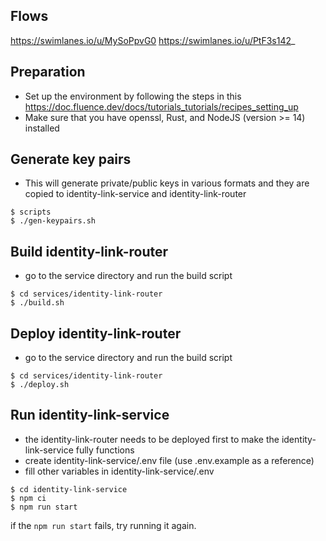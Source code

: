 ## Flows
https://swimlanes.io/u/MySoPpvG0
https://swimlanes.io/u/PtF3s142_

## Preparation
- Set up the environment by following the steps in this https://doc.fluence.dev/docs/tutorials_tutorials/recipes_setting_up
- Make sure that you have openssl, Rust, and NodeJS (version >= 14) installed

## Generate key pairs
- This will generate private/public keys in various formats and they are copied to identity-link-service and identity-link-router
```
$ scripts
$ ./gen-keypairs.sh
```

## Build identity-link-router
- go to the service directory and run the build script
```shell
$ cd services/identity-link-router
$ ./build.sh
```

## Deploy identity-link-router
- go to the service directory and run the build script
```shell
$ cd services/identity-link-router
$ ./deploy.sh
```

## Run identity-link-service
- the identity-link-router needs to be deployed first to make the identity-link-service fully functions
- create identity-link-service/.env file (use .env.example as a reference) 
- fill other variables in identity-link-service/.env
```
$ cd identity-link-service
$ npm ci
$ npm run start
```
if the `npm run start` fails, try running it again.
